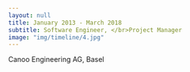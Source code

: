 ```yaml
---
layout: null
title: January 2013 - March 2018
subtitle: Software Engineer, </br>Project Manager
image: "img/timeline/4.jpg"
---
```

Canoo Engineering AG, Basel
